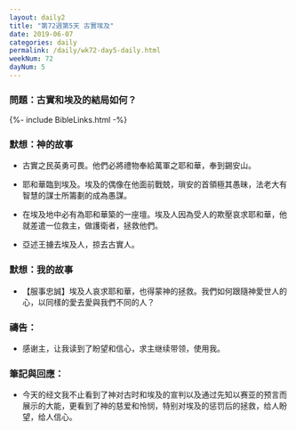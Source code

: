 ```yaml
---
layout: daily2
title: "第72週第5天 古實埃及"
date: 2019-06-07
categories: daily
permalink: /daily/wk72-day5-daily.html
weekNum: 72
dayNum: 5
---
```


### 問題：古實和埃及的結局如何？
 
{%- include BibleLinks.html -%}

### 默想：神的故事
+ 古實之民英勇可畏。他們必將禮物奉給萬軍之耶和華，奉到錫安山。

+ 耶和華臨到埃及。埃及的偶像在他面前戰兢，瑣安的首領極其愚昧，法老大有智慧的謀士所籌劃的成為愚謀。

+ 在埃及地中必有為耶和華築的一座壇。埃及人因為受人的欺壓哀求耶和華，他就差遣一位救主，做護衛者，拯救他們。

+ 亞述王擄去埃及人，掠去古實人。

### 默想：我的故事
+ 【服事忠誠】埃及人哀求耶和華，也得蒙神的拯救。我們如何跟隨神愛世人的心，以同樣的愛去愛與我們不同的人？

### 禱告：

+ 感谢主，让我读到了盼望和信心，求主继续带领，使用我。

### 筆記與回應：

+ 今天的经文我不止看到了神对古时和埃及的宣判以及通过先知以赛亚的预言而展示的大能，更看到了神的慈爱和怜悯，特别对埃及的惩罚后的拯救，给人盼望，给人信心。
